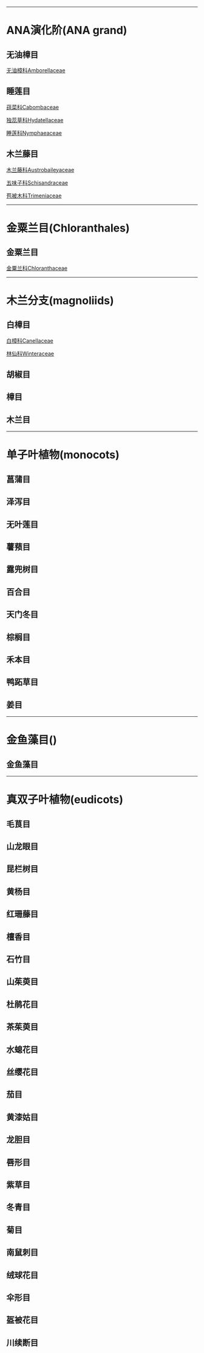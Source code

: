 ------------# ANA演化阶(ANA grand)## 无油樟目[无油樟科Amborellaceae]()## 睡莲目[莼菜科Cabombaceae]()[独蕊草科Hydatellaceae]()[睡莲科Nymphaeaceae]()## 木兰藤目[木兰藤科Austrobaileyaceae]()[五味子科Schisandraceae]()[苞被木科Trimeniaceae]()---# 金粟兰目(Chloranthales)## 金粟兰目[金粟兰科Chloranthaceae]()---# 木兰分支(magnoliids)## 白樟目[白樟科Canellaceae]()[林仙科Winteraceae]()## 胡椒目## 樟目## 木兰目---# 单子叶植物(monocots)## 菖蒲目## 泽泻目## 无叶莲目## 薯蓣目## 露兜树目## 百合目## 天门冬目## 棕榈目## 禾本目## 鸭跖草目## 姜目---# 金鱼藻目()## 金鱼藻目---# 真双子叶植物(eudicots)## 毛茛目## 山龙眼目## 昆栏树目## 黄杨目## ## ## ## ## ## ## ## ## ## ## ## ## ## ## ## ## 红珊藤目## 檀香目## 石竹目## 山茱萸目## 杜鹃花目## 茶茱萸目## 水螅花目## 丝缨花目## 茄目## 黄漆姑目## 龙胆目## 唇形目## 紫草目## 冬青目## 菊目## 南鼠刺目## 绒球花目## 伞形目## 盔被花目## 川续断目[]()[]()[]()[]()[]()[]()[]()[]()[]()[]()[]()[]()[]()[]()[]()